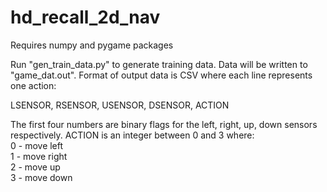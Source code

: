 # hd_recall_2d_nav

Requires numpy and pygame packages

Run "gen_train_data.py" to generate training data. Data will be written to "game_dat.out". Format of output data is CSV where each line represents one action:

LSENSOR, RSENSOR, USENSOR, DSENSOR, ACTION

The first four numbers are binary flags for the left, right, up, down sensors 
respectively. ACTION is an integer between 0 and 3 where:  
    0 - move left  
    1 - move right  
    2 - move up  
    3 - move down  

